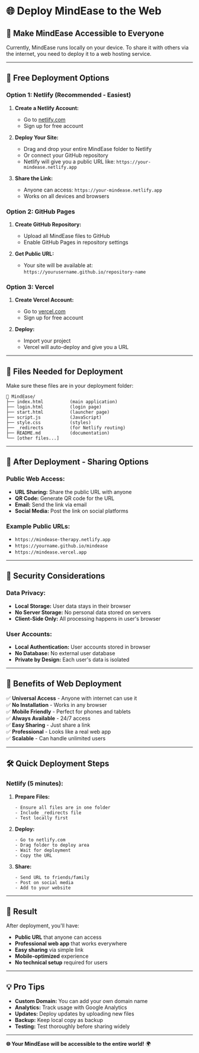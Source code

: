 # 🌐 Deploy MindEase to the Web

## **🎯 Make MindEase Accessible to Everyone**

Currently, MindEase runs locally on your device. To share it with others via the internet, you need to deploy it to a web hosting service.

---

## **🚀 Free Deployment Options**

### **Option 1: Netlify (Recommended - Easiest)**

1. **Create a Netlify Account:**
   - Go to [netlify.com](https://netlify.com)
   - Sign up for free account

2. **Deploy Your Site:**
   - Drag and drop your entire MindEase folder to Netlify
   - Or connect your GitHub repository
   - Netlify will give you a public URL like: `https://your-mindease.netlify.app`

3. **Share the Link:**
   - Anyone can access: `https://your-mindease.netlify.app`
   - Works on all devices and browsers

### **Option 2: GitHub Pages**

1. **Create GitHub Repository:**
   - Upload all MindEase files to GitHub
   - Enable GitHub Pages in repository settings

2. **Get Public URL:**
   - Your site will be available at: `https://yourusername.github.io/repository-name`

### **Option 3: Vercel**

1. **Create Vercel Account:**
   - Go to [vercel.com](https://vercel.com)
   - Sign up for free account

2. **Deploy:**
   - Import your project
   - Vercel will auto-deploy and give you a URL

---

## **📁 Files Needed for Deployment**

Make sure these files are in your deployment folder:
```
📁 MindEase/
├── index.html          (main application)
├── login.html          (login page)
├── start.html          (launcher page)
├── script.js           (JavaScript)
├── style.css           (styles)
├── _redirects          (for Netlify routing)
├── README.md           (documentation)
└── [other files...]
```

---

## **🔗 After Deployment - Sharing Options**

### **Public Web Access:**
- **URL Sharing:** Share the public URL with anyone
- **QR Code:** Generate QR code for the URL
- **Email:** Send the link via email
- **Social Media:** Post the link on social platforms

### **Example Public URLs:**
- `https://mindease-therapy.netlify.app`
- `https://yourname.github.io/mindease`
- `https://mindease.vercel.app`

---

## **🔐 Security Considerations**

### **Data Privacy:**
- **Local Storage:** User data stays in their browser
- **No Server Storage:** No personal data stored on servers
- **Client-Side Only:** All processing happens in user's browser

### **User Accounts:**
- **Local Authentication:** User accounts stored in browser
- **No Database:** No external user database
- **Private by Design:** Each user's data is isolated

---

## **📱 Benefits of Web Deployment**

✅ **Universal Access** - Anyone with internet can use it  
✅ **No Installation** - Works in any browser  
✅ **Mobile Friendly** - Perfect for phones and tablets  
✅ **Always Available** - 24/7 access  
✅ **Easy Sharing** - Just share a link  
✅ **Professional** - Looks like a real web app  
✅ **Scalable** - Can handle unlimited users  

---

## **🛠️ Quick Deployment Steps**

### **Netlify (5 minutes):**

1. **Prepare Files:**
   ```
   - Ensure all files are in one folder
   - Include _redirects file
   - Test locally first
   ```

2. **Deploy:**
   ```
   - Go to netlify.com
   - Drag folder to deploy area
   - Wait for deployment
   - Copy the URL
   ```

3. **Share:**
   ```
   - Send URL to friends/family
   - Post on social media
   - Add to your website
   ```

---

## **🎉 Result**

After deployment, you'll have:
- **Public URL** that anyone can access
- **Professional web app** that works everywhere
- **Easy sharing** via simple link
- **Mobile-optimized** experience
- **No technical setup** required for users

---

## **💡 Pro Tips**

- **Custom Domain:** You can add your own domain name
- **Analytics:** Track usage with Google Analytics
- **Updates:** Deploy updates by uploading new files
- **Backup:** Keep local copy as backup
- **Testing:** Test thoroughly before sharing widely

---

**🌐 Your MindEase will be accessible to the entire world!** 🌍 